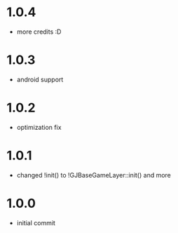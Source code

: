 # 1.0.4
- more credits :D
# 1.0.3
- android support
# 1.0.2
- optimization fix
# 1.0.1
- changed !init() to !GJBaseGameLayer::init() and more
# 1.0.0
- initial commit